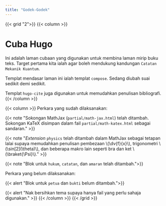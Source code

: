 ```yaml
---
title: "Godek-Godek"
---
```


{{< grid "2">}}
{{< column >}}
# Cuba Hugo
Ini adalah laman cubaan yang digunakan untuk membina laman mirip buku teks. Target pertama kita ialah agar boleh mendukung kandungan `Catatan Mekanik Kuantum`.

Templat mendasar laman ini ialah templat `compose`. Sedang diubah suai sedikit demi sedikit.

Templat `hugo-cite` juga digunakan untuk memudahkan penulisan bibliografi.
{{< /column >}}

{{< column >}}
Perkara yang sudah dilaksanakan:

{{< note "Sokongan MathJax (`partial/math-jax.html`) telah ditambah. Sokongan KaTeX disimpan dalam fail `partial/math-katex.html` sebagai sandaran." >}}

{{< note "*Extension* `physics` telah ditambah dalam MathJax sebagai tetapan lalai supaya memudahkan penulisan pembezaan \\(\dv{f}{x}\\), trigonometri \\(\sin[2]\(\theta\)\\), dan beberapa makro lain seperti bra dan ket \\(\braket{\Psi}\\)." >}}

{{< note "Blok untuk `hukum`, `catatan`, dan `amaran` telah ditambah.">}}

Perkara yang belum dilaksanakan:

{{< alert "Blok untuk `petua` dan `bukti` belum ditambah.">}}

{{< alert "Nak bersihkan tema supaya hanya fail yang perlu sahaja digunakan." >}}
{{< /column >}}
{{< /grid >}}
